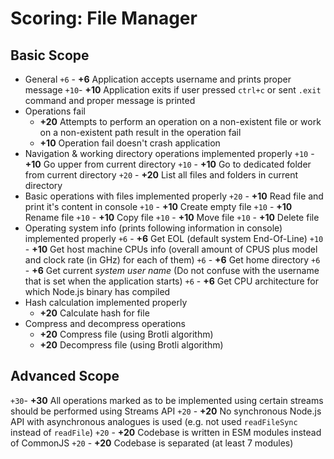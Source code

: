 # Scoring: File Manager

## Basic Scope

- General
  `+6` - **+6** Application accepts username and prints proper message
  `+10`- **+10** Application exits if user pressed `ctrl+c` or sent `.exit` command and proper message is printed
- Operations fail
  - **+20** Attempts to perform an operation on a non-existent file or work on a non-existent path result in the operation fail
  - **+10** Operation fail doesn't crash application
- Navigation & working directory operations implemented properly
  `+10` - **+10** Go upper from current directory
  `+10` - **+10** Go to dedicated folder from current directory
  `+20` - **+20** List all files and folders in current directory
- Basic operations with files implemented properly
  `+20` - **+10** Read file and print it's content in console
  `+10` - **+10** Create empty file
  `+10` - **+10** Rename file
  `+10` - **+10** Copy file
  `+10` - **+10** Move file
  `+10` - **+10** Delete file
- Operating system info (prints following information in console) implemented properly
  `+6` - **+6** Get EOL (default system End-Of-Line)
  `+10` - **+10** Get host machine CPUs info (overall amount of CPUS plus model and clock rate (in GHz) for each of them)
  `+6` - **+6** Get home directory
  `+6` - **+6** Get current _system user name_ (Do not confuse with the username that is set when the application starts)
  `+6` - **+6** Get CPU architecture for which Node.js binary has compiled
- Hash calculation implemented properly
  - **+20** Calculate hash for file
- Compress and decompress operations
  - **+20** Compress file (using Brotli algorithm)
  - **+20** Decompress file (using Brotli algorithm)

## Advanced Scope

`+30`- **+30** All operations marked as to be implemented using certain streams should be performed using Streams API
`+20` - **+20** No synchronous Node.js API with asynchronous analogues is used (e.g. not used `readFileSync` instead of `readFile`)
`+20` - **+20** Codebase is written in ESM modules instead of CommonJS
`+20` - **+20** Codebase is separated (at least 7 modules)
